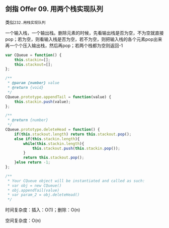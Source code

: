 ## 剑指 Offer 09. 用两个栈实现队列

类似`232.用栈实现队列`

一个输入栈，一个输出栈。删除元素的时候，先看输出栈是否为空，不为空就直接pop；若为空，则看输入栈是否为空，若不为空，则把输入栈的各个元素pop出来再一个个压入输出栈，然后再pop；若两个栈都为空则返回-1

```javascript
var CQueue = function() {
    this.stackin=[];
    this.stackout=[];
};

/** 
 * @param {number} value
 * @return {void}
 */
CQueue.prototype.appendTail = function(value) {
    this.stackin.push(value);
};

/**
 * @return {number}
 */
CQueue.prototype.deleteHead = function() {
    if(this.stackout.length) return this.stackout.pop();
    else if(this.stackin.length){
        while(this.stackin.length){
            this.stackout.push(this.stackin.pop());
        }
        return this.stackout.pop();
    }else return -1;
};

/**
 * Your CQueue object will be instantiated and called as such:
 * var obj = new CQueue()
 * obj.appendTail(value)
 * var param_2 = obj.deleteHead()
 */
```

时间复杂度：插入：O(1)；删除：O(n)

空间复杂度：O(n)